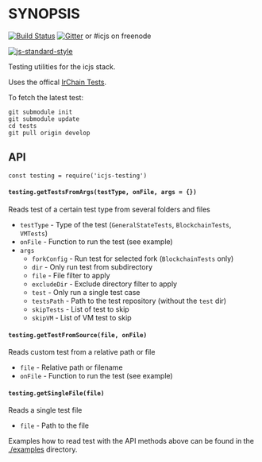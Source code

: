 # SYNOPSIS  
[![Build Status](https://img.shields.io/travis/icjs/icjs-testing.svg?branch=master&style=flat-square)](https://travis-ci.org/icjs/icjs-testing)
[![Gitter](https://img.shields.io/gitter/room/icjs/icjs-lib.svg?style=flat-square)]() or #icjs on freenode

[![js-standard-style](https://cdn.rawgit.com/feross/standard/master/badge.svg)](https://github.com/feross/standard)

Testing utilities for the icjs stack.

Uses the offical [IrChain Tests](https://github.com/irchain/tests).

To fetch the latest test:
```
git submodule init
git submodule update
cd tests
git pull origin develop
```

## API

```
const testing = require('icjs-testing')
```

#### `testing.getTestsFromArgs(testType, onFile, args = {})`
Reads test of a certain test type from several folders and files
- `testType` - Type of the test (``GeneralStateTests``, ``BlockchainTests``, ``VMTests``)
- `onFile` - Function to run the test (see example)
- `args`
  - `forkConfig` - Run test for selected fork (``BlockchainTests`` only)
  - `dir` - Only run test from subdirectory
  - `file` - File filter to apply
  - `excludeDir` - Exclude directory filter to apply
  - `test` - Only run a single test case
  - `testsPath` - Path to the test repository (without the ``test`` dir)
  - `skipTests` - List of test to skip
  - `skipVM` - List of VM test to skip

#### `testing.getTestFromSource(file, onFile)`
Reads custom test from a relative path or file
- `file` - Relative path or filename
- `onFile` - Function to run the test (see example)

#### `testing.getSingleFile(file)`
Reads a single test file
- `file` - Path to the file


Examples how to read test with the API methods above can be found in
the [./examples](./examples/) directory.
  

